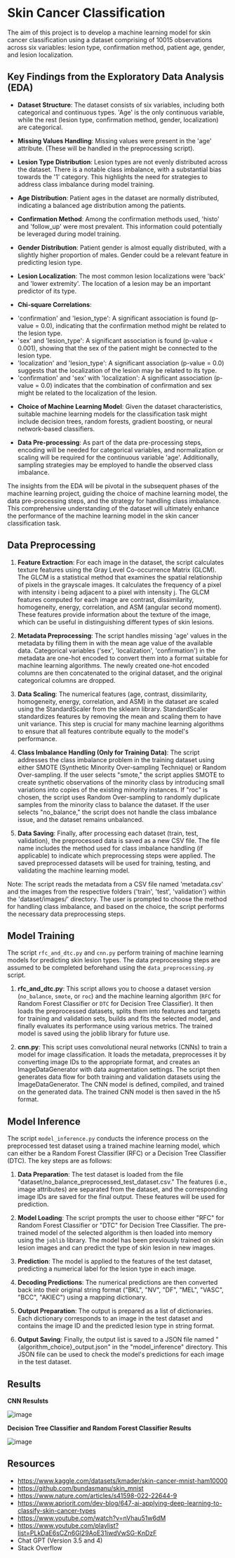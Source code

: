 # Skin Cancer Classification

The aim of this project is to develop a machine learning model for skin cancer classification using a dataset comprising of 10015 observations across six variables: lesion type, confirmation method, patient age, gender, and lesion localization. 

## Key Findings from the Exploratory Data Analysis (EDA)

- **Dataset Structure**: The dataset consists of six variables, including both categorical and continuous types. 'Age' is the only continuous variable, while the rest (lesion type, confirmation method, gender, localization) are categorical.

- **Missing Values Handling**: Missing values were present in the 'age' attribute. (These will be handled in the preprocessing script).

- **Lesion Type Distribution**: Lesion types are not evenly distributed across the dataset. There is a notable class imbalance, with a substantial bias towards the '1' category. This highlights the need for strategies to address class imbalance during model training.

- **Age Distribution**: Patient ages in the dataset are normally distributed, indicating a balanced age distribution among the patients.

- **Confirmation Method**: Among the confirmation methods used, 'histo' and 'follow_up' were most prevalent. This information could potentially be leveraged during model training.

- **Gender Distribution**: Patient gender is almost equally distributed, with a slightly higher proportion of males. Gender could be a relevant feature in predicting lesion type.

- **Lesion Localization**: The most common lesion localizations were 'back' and 'lower extremity'. The location of a lesion may be an important predictor of its type.

- **Chi-square Correlations**: 
* 'confirmation' and 'lesion_type': A significant association is found (p-value = 0.0), indicating that the confirmation method might be related to the lesion type.
* 'sex' and 'lesion_type': A significant association is found (p-value < 0.001), showing that the sex of the patient might be connected to the lesion type.
* 'localization' and 'lesion_type': A significant association (p-value = 0.0) suggests that the localization of the lesion may be related to its type.
* 'confirmation' and 'sex' with 'localization': A significant association (p-value = 0.0) indicates that the combination of confirmation and sex might be related to the localization of the lesion.

- **Choice of Machine Learning Model**: Given the dataset characteristics, suitable machine learning models for the classification task might include decision trees, random forests, gradient boosting, or neural network-based classifiers.

- **Data Pre-processing**: As part of the data pre-processing steps, encoding will be needed for categorical variables, and normalization or scaling will be required for the continuous variable 'age'. Additionally, sampling strategies may be employed to handle the observed class imbalance.

The insights from the EDA will be pivotal in the subsequent phases of the machine learning project, guiding the choice of machine learning model, the data pre-processing steps, and the strategy for handling class imbalance. This comprehensive understanding of the dataset will ultimately enhance the performance of the machine learning model in the skin cancer classification task.

## Data Preprocessing

1. **Feature Extraction**: For each image in the dataset, the script calculates texture features using the Gray Level Co-occurrence Matrix (GLCM). The GLCM is a statistical method that examines the spatial relationship of pixels in the grayscale images. It calculates the frequency of a pixel with intensity i being adjacent to a pixel with intensity j. The GLCM features computed for each image are contrast, dissimilarity, homogeneity, energy, correlation, and ASM (angular second moment). These features provide information about the texture of the image, which can be useful in distinguishing different types of skin lesions.

2. **Metadata Preprocessing**: The script handles missing 'age' values in the metadata by filling them in with the mean age value of the available data. Categorical variables ('sex', 'localization', 'confirmation') in the metadata are one-hot encoded to convert them into a format suitable for machine learning algorithms. The newly created one-hot encoded columns are then concatenated to the original dataset, and the original categorical columns are dropped.

3. **Data Scaling**: The numerical features (age, contrast, dissimilarity, homogeneity, energy, correlation, and ASM) in the dataset are scaled using the StandardScaler from the sklearn library. StandardScaler standardizes features by removing the mean and scaling them to have unit variance. This step is crucial for many machine learning algorithms to ensure that all features contribute equally to the model's performance.

4. **Class Imbalance Handling (Only for Training Data)**: The script addresses the class imbalance problem in the training dataset using either SMOTE (Synthetic Minority Over-sampling Technique) or Random Over-sampling. If the user selects "smote," the script applies SMOTE to create synthetic observations of the minority class by introducing small variations into copies of the existing minority instances. If "roc" is chosen, the script uses Random Over-sampling to randomly duplicate samples from the minority class to balance the dataset. If the user selects "no_balance," the script does not handle the class imbalance issue, and the dataset remains unbalanced.

5. **Data Saving**: Finally, after processing each dataset (train, test, validation), the preprocessed data is saved as a new CSV file. The file name includes the method used for class imbalance handling (if applicable) to indicate which preprocessing steps were applied. The saved preprocessed datasets will be used for training, testing, and validating the machine learning model.

Note: The script reads the metadata from a CSV file named 'metadata.csv' and the images from the respective folders ('train', 'test', 'validation') within the 'dataset/images/' directory. The user is prompted to choose the method for handling class imbalance, and based on the choice, the script performs the necessary data preprocessing steps.

## Model Training

The script `rfc_and_dtc.py` and `cnn.py` perform training of machine learning models for predicting skin lesion types. The data preprocessing steps are assumed to be completed beforehand using the `data_preprocessing.py` script.

1. **rfc_and_dtc.py**: This script allows you to choose a dataset version (`no_balance`, `smote`, or `roc`) and the machine learning algorithm (`RFC` for Random Forest Classifier or `DTC` for Decision Tree Classifier). It then loads the preprocessed datasets, splits them into features and targets for training and validation sets, builds and fits the selected model, and finally evaluates its performance using various metrics. The trained model is saved using the joblib library for future use.

2. **cnn.py**: This script uses convolutional neural networks (CNNs) to train a model for image classification. It loads the metadata, preprocesses it by converting image IDs to the appropriate format, and creates an ImageDataGenerator with data augmentation settings. The script then generates data flow for both training and validation datasets using the ImageDataGenerator. The CNN model is defined, compiled, and trained on the generated data. The trained CNN model is then saved in the h5 format.

## Model Inference

The script `model_inference.py` conducts the inference process on the preprocessed test dataset using a trained machine learning model, which can either be a Random Forest Classifier (RFC) or a Decision Tree Classifier (DTC). The key steps are as follows:

1. **Data Preparation**: The test dataset is loaded from the file "dataset/no_balance_preprocessed_test_dataset.csv." The features (i.e., image attributes) are separated from the dataset, and the corresponding image IDs are saved for the final output. These features will be used for prediction.

2. **Model Loading**: The script prompts the user to choose either "RFC" for Random Forest Classifier or "DTC" for Decision Tree Classifier. The pre-trained model of the selected algorithm is then loaded into memory using the `joblib` library. The model has been previously trained on skin lesion images and can predict the type of skin lesion in new images.

3. **Prediction**: The model is applied to the features of the test dataset, predicting a numerical label for the lesion type in each image.

4. **Decoding Predictions**: The numerical predictions are then converted back into their original string format ("BKL", "NV", "DF", "MEL", "VASC", "BCC", "AKIEC") using a mapping dictionary.

5. **Output Preparation**: The output is prepared as a list of dictionaries. Each dictionary corresponds to an image in the test dataset and contains the image ID and the predicted lesion type in string format.

6. **Output Saving**: Finally, the output list is saved to a JSON file named "{algorithm_choice}_output.json" in the "model_inference" directory. This JSON file can be used to check the model's predictions for each image in the test dataset.

## Results

**CNN Resulsts**

![image](https://github.com/uran-lajci/skin-cancer-classification/assets/117693854/54428c4e-f4ab-4d81-be7a-a3b39a19371c)

**Decision Tree Classifier and Random Forest Classifier Results**

![image](https://github.com/uran-lajci/skin-cancer-classification/assets/117693854/e4fd4b1d-e266-4ae0-9d8a-b1264875000f)

## Resources

- https://www.kaggle.com/datasets/kmader/skin-cancer-mnist-ham10000
- https://github.com/bundasmanu/skin_mnist
- https://www.nature.com/articles/s41598-022-22644-9
- https://www.apriorit.com/dev-blog/647-ai-applying-deep-learning-to-classify-skin-cancer-types
- https://www.youtube.com/watch?v=nVhau51w6dM
- https://www.youtube.com/playlist?list=PLkDaE6sCZn6Gl29AoE31iwdVwSG-KnDzF
- Chat GPT (Version 3.5 and 4)
- Stack Overflow